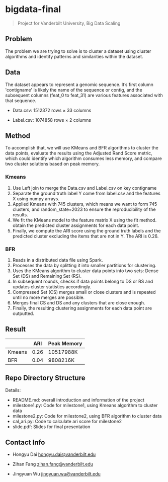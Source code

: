 # bigdata-final

> Project for Vanderbilt University, Big Data Scaling
## Problem

The problem we are trying to solve is to cluster a dataset using cluster algorithms and identify patterns and similarities within the dataset.

## Data

The dataset appears to represent a genomic sequence. It’s first column 'contigname' is likely the name of the sequence or contig, and the subsequent columns (feat_0 to feat_31) are various features associated with that sequence. 

- Data.csv: 1512372 rows × 33 columns

- Label.csv: 1074858 rows × 2 columns

## Method

To accomplish that, we will use KMeans and BFR algorithms to cluster the data points, evaluate the results using the Adjusted Rand Score metric, which could identify which algorithm consumes less memory, and compare two cluster solutions based on peak memory.

### Kmeans

1. Use Left join to merge the Data.csv and Label.csv on key contigname
2. Separate the ground truth label Y come from label.csv and the features X using numpy arrays.
3. Applied Kmeans with 745 clusters, which means we want to form 745 clusters, and random_state=2023 to ensure the reproducibility of the results.
4. We fit the KMeans model to the feature matrix X using the fit method.
obtain the predicted cluster assignments for each data point.
5. Finally, we compute the ARI score using the ground truth labels and the predicted cluster excluding the items that are not in Y. The ARI is 0.26.

### BFR

1. Reads in a distributed data file using Spark.
2. Processes the data by splitting it into smaller partitions for clustering.
3. Uses the KMeans algorithm to cluster data points into two sets: Dense Set (DS) and Remaining Set (RS).
4. In subsequent rounds, checks if data points belong to DS or RS and updates cluster statistics accordingly.
5. Compressed Set (CS) merges small or close clusters and is repeated until no more merges are possible.
6. Merges final CS and DS and any clusters that are close enough.
7. Finally, the resulting clustering assignments for each data point are outputted.


## Result


|        | ARI  | Peak Memory |
|--------|------|-------------|
| Kmeans | 0.26 | 10517988K   |
| BFR    | 0.04 | 9808216K    |


## Repo Directory Structure

Details:

- README.md: overall introduction and information of the project
- milestone1.py: Code for milestone1, using Kmeans algorithm to cluster data
- milestone2.py: Code for milestone2, using BFR algorithm to cluster data
- cal_ari.py: Code to calculate ari score for milestone2
- slide.pdf: Slides for final presentation

## Contact Info

- Hongyu Dai hongyu.dai@vanderbilt.edu

- Zihan Fang zihan.fang@vanderbilt.edu

- Jingyuan Wu jingyuan.wu@vanderbilt.edu